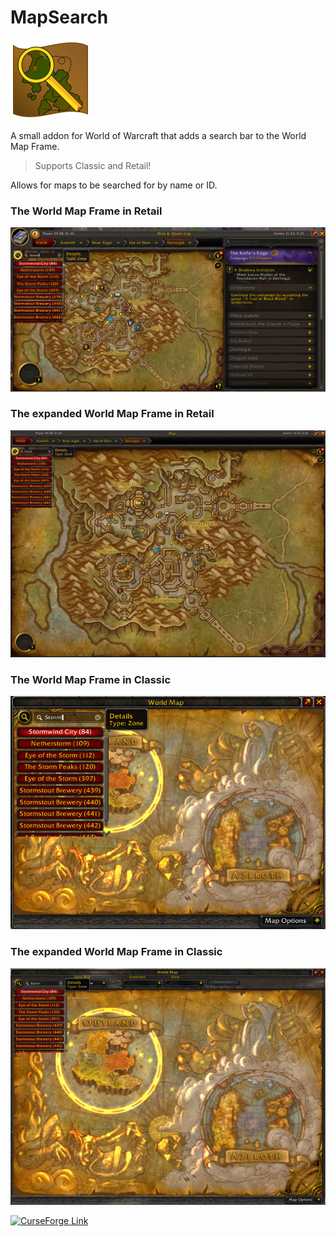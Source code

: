 # MapSearch
<img src="img/MapSearch.png" width="128" height="128">

A small addon for World of Warcraft that adds a search bar to the World Map Frame.

> Supports Classic and Retail!

Allows for maps to be searched for by name or ID.


### The World Map Frame in Retail
![The World Map Frame in Retail](img/RetailMapFrameMini.jpg)

### The expanded World Map Frame in Retail
![The expanded World Map Frame in Retail](img/RetailMapFrameLarge.jpg)

### The World Map Frame in Classic
![The World Map Frame in Classic](img/ClassicMapFrameMini.jpg)

### The expanded World Map Frame in Classic
![The expanded World Map Frame in Classic](img/ClassicMapFrameLarge.jpg)

<a href="https://www.curseforge.com/minecraft/mc-mods/dimension-viewer">![CurseForge Link](https://cf.way2muchnoise.eu/title/1322786(989AFF).svg?badge_style=for_the_badge)</a>